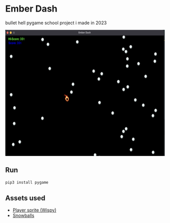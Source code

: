 # Ember Dash
bullet hell pygame school project i made in 2023

<img src="preview.png" width="600" height="400"/>

## Run
```bash
pip3 install pygame
```

## Assets used
- [Player sprite (Wispy)](https://ramenphysics22.itch.io/fire-wisp)
- [Snowballs](https://minecraft.net)